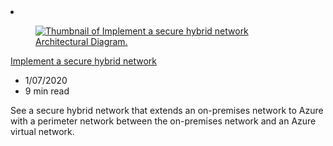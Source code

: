 <!-- This file is automatically generated by build/architectures/build_index.py. Any updates will be lost. -->

<!-- markdownlint-disable MD033 -->

<li class="grid-item item-column" data-categories="Networking Security Hybrid ">
<article class="card">
    <div class="card-header has-margin-bottom-none" aria-hidden="true">
        <figure class="image diagram has-height-175 has-overflow-hidden level">
            <a href="/azure/architecture/reference-architectures/dmz/secure-vnet-dmz"><img src="/azure/architecture/browse/thumbs/secure-vnet-dmz.png" class="diagram" alt="Thumbnail of Implement a secure hybrid network Architectural Diagram." data-linktype="relative-path"></a>
        </figure>
    </div>
    <div class="card-content">
        <a class="card-content-title has-margin-top-none" href="/azure/architecture/reference-architectures/dmz/secure-vnet-dmz">
            <p>Implement a secure hybrid network</p>
        </a>
        <ul class="card-content-metadata">
            <li>1/07/2020</li>
            <li>9 min read</li>
        </ul>
        <p class="card-content-description">See a secure hybrid network that extends an on-premises network to Azure with a perimeter network between the on-premises network and an Azure virtual network.</p>
        <div class="bottom-to-top-fade is-hidden-mobile"></div>
    </div>
</article>
</li>

